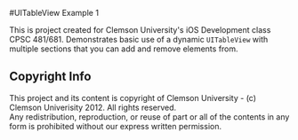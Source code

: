 #UITableView Example 1

This is project created for Clemson University's iOS Development class CPSC 481/681.
Demonstrates basic use of a dynamic `UITableView` with multiple sections that you can add and remove elements from.

## Copyright Info

This project and its content is copyright of Clemson University - (c) Clemson Univerisity 2012. All rights reserved.   
Any redistribution, reproduction, or reuse of part or all of the contents in any form is prohibited without our express written permission.